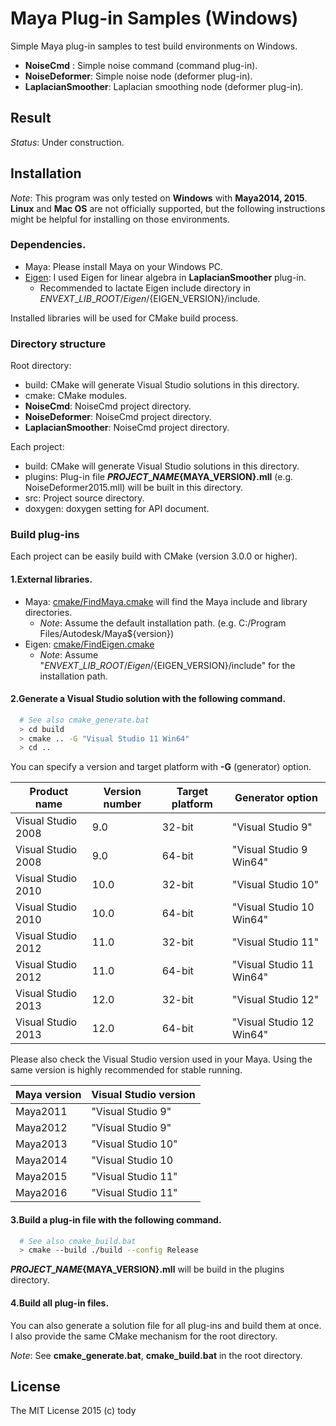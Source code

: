 
Maya Plug-in Samples (Windows)
====

Simple Maya plug-in samples to test build environments on Windows.

* **NoiseCmd** : Simple noise command (command plug-in).
* **NoiseDeformer**: Simple noise node (deformer plug-in).
* **LaplacianSmoother**: Laplacian smoothing node (deformer plug-in).

## Result
*Status*: Under construction.

## Installation

*Note*: This program was only tested on **Windows** with **Maya2014, 2015**.
**Linux** and **Mac OS** are not officially supported,
but the following instructions might be helpful for installing on those environments.

### Dependencies.
* Maya: Please install Maya on your Windows PC.
* [Eigen](http://eigen.tuxfamily.org/index.php?title=Main_Page): I used Eigen for linear algebra in **LaplacianSmoother** plug-in.
    - Recommended to lactate Eigen include directory in $ENV{EXT\_LIB\_ROOT}/Eigen/${EIGEN\_VERSION}/include.

Installed libraries will be used for CMake build process.

### Directory structure

Root directory:

* build: CMake will generate Visual Studio solutions in this directory.
* cmake: CMake modules.
* **NoiseCmd**: NoiseCmd project directory.
* **NoiseDeformer**: NoiseCmd project directory.
* **LaplacianSmoother**: NoiseCmd project directory.

Each project:

* build: CMake will generate Visual Studio solutions in this directory.
* plugins: Plug-in file **${PROJECT\_NAME}${MAYA\_VERSION}.mll** (e.g. NoiseDeformer2015.mll) will be built in this directory.
* src: Project source directory.
* doxygen: doxygen setting for API document.

### Build plug-ins

Each project can be easily build with CMake (version 3.0.0 or higher).

#### 1.External libraries.
* Maya: [cmake/FindMaya.cmake](cmake/FindMaya.cmake) will find the Maya include and library directories.
    - *Note*: Assume the default installation path. (e.g. C:/Program Files/Autodesk/Maya${version})
* Eigen: [cmake/FindEigen.cmake](cmake/FindEigen.cmake)
    - *Note*: Assume "$ENV{EXT\_LIB\_ROOT}/Eigen/${EIGEN\_VERSION}/include" for the installation path.

#### 2.Generate a Visual Studio solution with the following command.

``` bash
  # See also cmake_generate.bat
  > cd build
  > cmake .. -G "Visual Studio 11 Win64"
  > cd ..
```

You can specify a version and target platform with **-G** (generator) option.

|Product name  |Version number | Target platform | Generator option |
|--------------|---------------|-----------------|-----------------|
|Visual Studio 2008| 9.0       | 32-bit     | "Visual Studio 9" |
|Visual Studio 2008| 9.0       | 64-bit     | "Visual Studio 9 Win64"|
|Visual Studio 2010| 10.0       | 32-bit     | "Visual Studio 10" |
|Visual Studio 2010| 10.0       | 64-bit     | "Visual Studio 10 Win64"|
|Visual Studio 2012| 11.0       | 32-bit     | "Visual Studio 11" |
|Visual Studio 2012| 11.0       | 64-bit     | "Visual Studio 11 Win64"|
|Visual Studio 2013| 12.0       | 32-bit     | "Visual Studio 12" |
|Visual Studio 2013| 12.0       | 64-bit     | "Visual Studio 12 Win64"|

Please also check the Visual Studio version used in your Maya.
Using the same version is highly recommended for stable running.

|Maya version |Visual Studio version |
|--------------|---------------|
|Maya2011      | "Visual Studio 9"|
|Maya2012      | "Visual Studio 9"|
|Maya2013      | "Visual Studio 10"|
|Maya2014      | "Visual Studio 10|
|Maya2015      | "Visual Studio 11"|
|Maya2016      | "Visual Studio 11"|

#### 3.Build a plug-in file with the following command.

``` bash
  # See also cmake_build.bat
  > cmake --build ./build --config Release
```

**${PROJECT\_NAME}${MAYA\_VERSION}.mll** will be build in the plugins directory.

#### 4.Build all plug-in files.

You can also generate a solution file for all plug-ins and build them at once.
I also provide the same CMake mechanism for the root directory.

*Note*: See **cmake\_generate.bat**, **cmake\_build.bat** in the root directory.


## License

The MIT License 2015 (c) tody